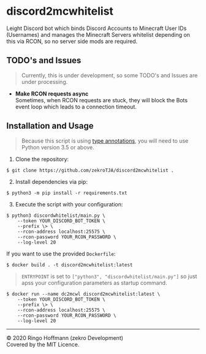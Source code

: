 # discord2mcwhitelist

Leight Discord bot which binds Discord Accounts to Minecraft User IDs (Usernames) and manages the Minecraft Servers whitelist depending on this via RCON, so no server side mods are required.

## TODO's and Issues

> Currently, this is under development, so some TODO's and Issues are under processing.

- **Make RCON requests async**  
  Sometimes, when RCON requests are stuck, they will block the Bots event loop which leads to a connection timeout.
  
## Installation and Usage

> Because this script is using [type annotations](https://www.python.org/dev/peps/pep-0484), you will need to use Python version 3.5 or above.

1. Clone the repository:
```
$ git clone https://github.com/zekroTJA/discord2mcwhitelist .
```

2. Install dependencies via pip:
```
$ python3 -m pip install -r requirements.txt
```

3. Execute the script with your configuration:
```
$ python3 discordwhitelist/main.py \
    --token YOUR_DISCORD_BOT_TOKEN \
    --prefix \> \
    --rcon-address localhost:25575 \
    --rcon-password YOUR_RCON_PASSWORD \
    --log-level 20
```

If you want to use the provided `Dockerfile`:

```
$ docker build . -t discord2mcwhitelist:latest
```

> `ENTRYPOINT` is set to `["python3", "discordwhitelist/main.py"]` so just apss your configuration parameters as startup command.
```
$ docker run --name dc2mcwl discord2mcwhitelist:latest \
    --token YOUR_DISCORD_BOT_TOKEN \
    --prefix \> \
    --rcon-address localhost:25575 \
    --rcon-password YOUR_RCON_PASSWORD \
    --log-level 20
```

---

© 2020 Ringo Hoffmann (zekro Development)  
Covered by the MIT Licence.

